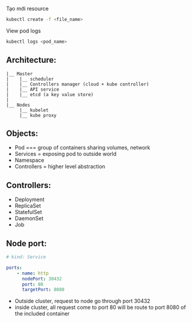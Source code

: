 Tạo mới resource

```sh
kubectl create -f <file_name>
```

View pod logs

```sh
kubectl logs <pod_name>
```

## Architecture:

```
|__ Master
|    |__ scheduler
|    |__ Controllers manager (cloud + kube controller)
|    |__ API service
|    |__ etcd (a key value store)
|
|__ Nodes
     |__ kubelet
     |__ kube proxy
```

## Objects:
- Pod === group of containers sharing volumes, network
- Services = exposing pod to outside world
- Namespace
- Controllers = higher level abstraction

## Controllers:
- Deployment
- ReplicaSet
- StatefulSet
- DaemonSet
- Job

## Node port:

```yml
# kind: Service

ports:
    - name: http
      nodePort: 30432
      port: 80
      targetPort: 8080
```

- Outside cluster, request to node go through port 30432
- inside cluster, all request come to port 80 will be route to port 8080 of the included container